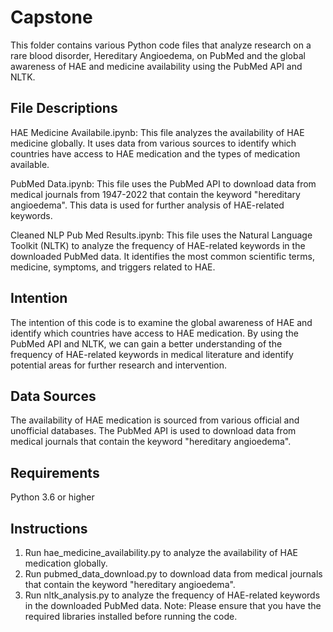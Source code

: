 # Capstone

This folder contains various Python code files that analyze research on a rare blood disorder, Hereditary Angioedema, on PubMed and the global awareness of HAE and medicine availability using the PubMed API and NLTK.

## File Descriptions
HAE Medicine Availabile.ipynb: This file analyzes the availability of HAE medicine globally. It uses data from various sources to identify which countries have access to HAE medication and the types of medication available.

PubMed Data.ipynb: This file uses the PubMed API to download data from medical journals from 1947-2022 that contain the keyword "hereditary angioedema". This data is used for further analysis of HAE-related keywords.

Cleaned NLP Pub Med Results.ipynb: This file uses the Natural Language Toolkit (NLTK) to analyze the frequency of HAE-related keywords in the downloaded PubMed data. It identifies the most common scientific terms, medicine, symptoms, and triggers related to HAE.

## Intention
The intention of this code is to examine the global awareness of HAE and identify which countries have access to HAE medication. By using the PubMed API and NLTK, we can gain a better understanding of the frequency of HAE-related keywords in medical literature and identify potential areas for further research and intervention.

## Data Sources
The availability of HAE medication is sourced from various official and unofficial databases.
The PubMed API is used to download data from medical journals that contain the keyword "hereditary angioedema".

## Requirements
Python 3.6 or higher

## Instructions
1. Run hae_medicine_availability.py to analyze the availability of HAE medication globally.
2. Run pubmed_data_download.py to download data from medical journals that contain the keyword "hereditary angioedema".
3. Run nltk_analysis.py to analyze the frequency of HAE-related keywords in the downloaded PubMed data.
Note: Please ensure that you have the required libraries installed before running the code.
